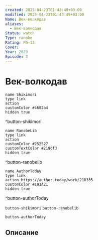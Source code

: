 ```yaml
---
created: 2025-04-23T01:43:49+03:00
modified: 2025-04-23T01:43:49+03:00
Name: Век-волкодав
aliases:
  - Век-волкодав
Status: watch
Type: ranobe
Rating: PG-13
Cover: 
Year: 2023
Episode: 3
---
```


# Век-волкодав




```button
name Shikimori
type link
action 
customColor #4682b4
hidden true
```
^button-shikimori

```button
name RanobeLib
type link
action 
customColor #252527
customTextColor #2196f3
hidden true
```
^button-ranobelib

```button
name AuthorToday
type link
action https://author.today/work/218335
customColor #191A21
hidden true
```
^button-authorToday



`button-shikimori` `button-ranobelib`

`button-authorToday`

## Описание


